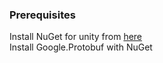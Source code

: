 
### Prerequisites
Install NuGet for unity from [here](https://github.com/GlitchEnzo/NuGetForUnity/releases)  
Install Google.Protobuf with NuGet
